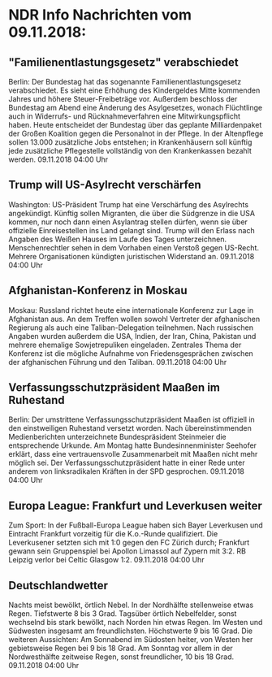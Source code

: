 # NDR Info Nachrichten vom 09.11.2018:


## "Familienentlastungsgesetz" verabschiedet
Berlin: Der Bundestag hat das sogenannte Familienentlastungsgesetz verabschiedet. Es sieht eine Erhöhung des Kindergeldes Mitte kommenden Jahres und höhere Steuer-Freibeträge vor. Außerdem beschloss der Bundestag am Abend eine Änderung des Asylgesetzes, wonach Flüchtlinge auch in Widerrufs- und Rücknahmeverfahren eine Mitwirkungspflicht haben. Heute entscheidet der Bundestag über das geplante Milliardenpaket der Großen Koalition gegen die Personalnot in der Pflege. In der Altenpflege sollen 13.000 zusätzliche Jobs entstehen; in Krankenhäusern soll künftig jede zusätzliche Pflegestelle vollständig von den Krankenkassen bezahlt werden. 09.11.2018 04:00 Uhr 

## Trump will US-Asylrecht verschärfen
Washington: US-Präsident Trump hat eine Verschärfung des Asylrechts angekündigt. Künftig sollen Migranten, die über die Südgrenze in die USA kommen, nur noch dann einen Asylantrag stellen dürfen, wenn sie über offizielle Einreisestellen ins Land gelangt sind. Trump will den Erlass nach Angaben des Weißen Hauses im Laufe des Tages unterzeichnen. Menschenrechtler sehen in dem Vorhaben einen Verstoß gegen US-Recht. Mehrere Organisationen kündigten juristischen Widerstand an. 09.11.2018 04:00 Uhr 

## Afghanistan-Konferenz in Moskau
Moskau: Russland richtet heute eine internationale Konferenz zur Lage in Afghanistan aus. An dem Treffen wollen sowohl Vertreter der afghanischen Regierung als auch eine Taliban-Delegation teilnehmen. Nach russischen Angaben wurden außerdem die USA, Indien, der Iran, China, Pakistan und mehrere ehemalige Sowjetrepuliken eingeladen. Zentrales Thema der Konferenz ist die mögliche Aufnahme von Friedensgesprächen zwischen der afghanischen Führung und den Taliban. 09.11.2018 04:00 Uhr 

## Verfassungsschutzpräsident Maaßen im Ruhestand
Berlin: Der umstrittene Verfassungsschutzpräsident Maaßen ist offiziell in den einstweiligen Ruhestand versetzt worden. Nach übereinstimmenden Medienberichten unterzeichnete Bundespräsident Steinmeier die entsprechende Urkunde. Am Montag hatte Bundesinnenminister Seehofer erklärt, dass eine vertrauensvolle Zusammenarbeit mit Maaßen nicht mehr möglich sei. Der Verfassungsschutzpräsident hatte in einer Rede unter anderem von linksradikalen Kräften in der SPD gesprochen. 09.11.2018 04:00 Uhr 

## Europa League: Frankfurt und Leverkusen weiter
Zum Sport: In der Fußball-Europa League haben sich Bayer Leverkusen und Eintracht Frankfurt vorzeitig für die K.o.-Runde qualifiziert. Die Leverkusener setzten sich mit 1:0 gegen den FC Zürich durch; Frankfurt gewann sein Gruppenspiel bei Apollon Limassol auf Zypern mit 3:2. RB Leipzig verlor bei Celtic Glasgow 1:2. 09.11.2018 04:00 Uhr 

## Deutschlandwetter
Nachts meist bewölkt, örtlich Nebel. In der Nordhälfte stellenweise etwas Regen. Tiefstwerte 8 bis 3 Grad. Tagsüber örtlich Nebelfelder, sonst wechselnd bis stark bewölkt, nach Norden hin etwas Regen. Im Westen und Südwesten insgesamt am freundlichsten. Höchstwerte 9 bis 16 Grad. Die weiteren Aussichten: Am Sonnabend im Südosten heiter, von Westen her gebietsweise Regen bei 9 bis 18 Grad. Am Sonntag vor allem in der Nordwesthälfte zeitweise Regen, sonst freundlicher, 10 bis 18 Grad. 09.11.2018 04:00 Uhr 

